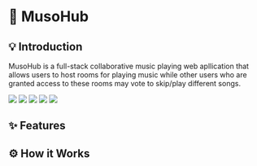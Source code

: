 # 🎵 MusoHub

## 💡 Introduction
MusoHub is a full-stack collaborative music playing web apllication that allows users to host rooms for playing music while other users who are granted access to these rooms may vote to skip/play different songs.

<img src="https://img.shields.io/badge/-JavaScript-yellow" /> <img src="https://img.shields.io/badge/-React.js-red" /> <img src="https://img.shields.io/badge/-Python-blue" /> <img src="https://img.shields.io/badge/-Django-green" /> <img src="https://img.shields.io/badge/-PostgreSQL-blue" />

## ✨ Features

## ⚙ How it Works
